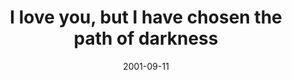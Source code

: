 ---
layout: base.njk
title : 'I love you, but I have chosen the path of darkness' 
view_title : 'I love you, but I have chosen the path of darkness' 
year : '2001' 
date : '2001-09-11' 
img_file : '/drawing/pathofdarkness.png' 
html_file : 'pathofdarknes' 
next_html : 'seetheangel.html' 
year_order : '197' 
permalink : "title/{{html_file}}.html"
---